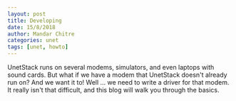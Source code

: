 ```yaml
---
layout: post
title: Developing
date: 15/8/2018
author: Mandar Chitre
categories: unet
tags: [unet, howto]
---
```


UnetStack runs on several modems, simulators, and even laptops with sound cards. But what if we have a modem that UnetStack doesn't already run on? And we want it to! Well ... we need to write a driver for that modem. It really isn't that difficult, and this blog will walk you through the basics.
